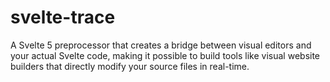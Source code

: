 # svelte-trace
A Svelte 5 preprocessor that creates a bridge between visual editors and your actual Svelte code, making it possible to build tools like visual website builders that directly modify your source files in real-time.
